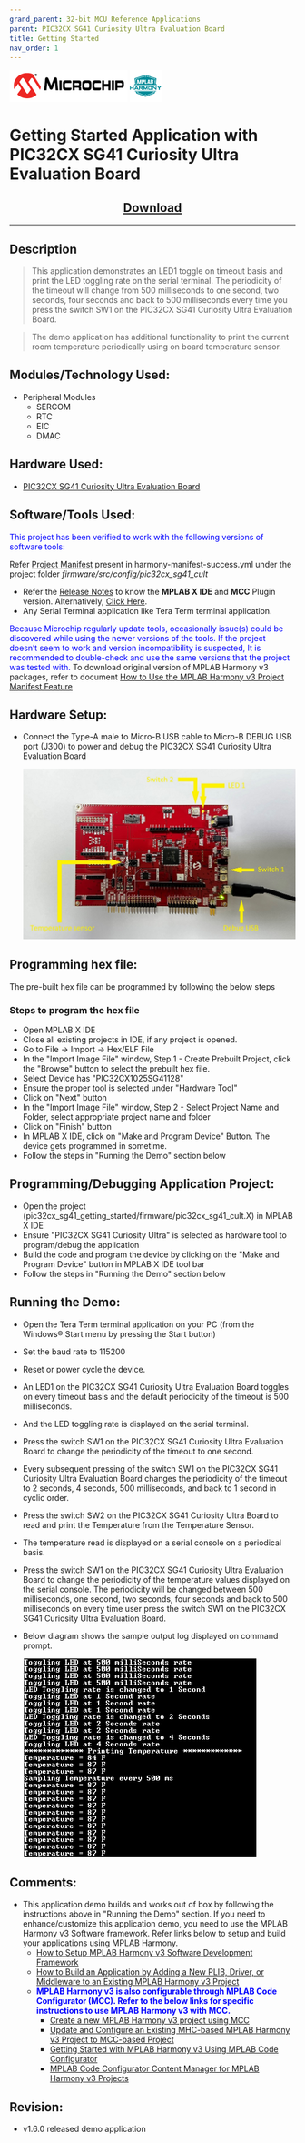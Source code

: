 ```yaml
---
grand_parent: 32-bit MCU Reference Applications
parent: PIC32CX SG41 Curiosity Ultra Evaluation Board
title: Getting Started
nav_order: 1
---
```

<img src = "images/microchip_logo.png">
<img src = "images/microchip_mplab_harmony_logo_small.png">

# Getting Started Application with PIC32CX SG41 Curiosity Ultra Evaluation Board
<h2 align="center"> <a href="https://github.com/Microchip-MPLAB-Harmony/reference_apps/releases/latest/download/pic32cx_sg41_getting_started.zip" > Download </a> </h2>

-----
## Description

> This application demonstrates an LED1 toggle on timeout basis and print the LED toggling rate on the serial terminal. The periodicity of the timeout will change from 500 milliseconds to one second, two seconds, four seconds and back to 500 milliseconds every time you press the switch SW1 on the PIC32CX SG41 Curiosity Ultra Evaluation Board.

> The demo application has additional functionality to print the current room temperature periodically using on board temperature sensor.


## Modules/Technology Used:

- Peripheral Modules      
	- SERCOM
	- RTC
	- EIC
	- DMAC

## Hardware Used:

- [PIC32CX SG41 Curiosity Ultra Evaluation Board](https://www.microchip.com/en-us/development-tool/EV06X38A)  

## Software/Tools Used:
<span style="color:blue"> This project has been verified to work with the following versions of software tools:</span>  

Refer [Project Manifest](./firmware/src/config/pic32cx_sg41_cult/harmony-manifest-success.yml) present in harmony-manifest-success.yml under the project folder *firmware/src/config/pic32cx_sg41_cult*  
- Refer the [Release Notes](../../../release_notes.md#development-tools) to know the **MPLAB X IDE** and **MCC** Plugin version. Alternatively, [Click Here](https://github.com/Microchip-MPLAB-Harmony/reference_apps/blob/master/release_notes.md#development-tools).
- Any Serial Terminal application like Tera Term terminal application.

<span style="color:blue"> Because Microchip regularly update tools, occasionally issue(s) could be discovered while using the newer versions of the tools. If the project doesn’t seem to work and version incompatibility is suspected, It is recommended to double-check and use the same versions that the project was tested with. </span> To download original version of MPLAB Harmony v3 packages, refer to document [How to Use the MPLAB Harmony v3 Project Manifest Feature](https://ww1.microchip.com/downloads/en/DeviceDoc/How-to-Use-the-MPLAB-Harmony-v3-Project-Manifest-Feature-DS90003305.pdf)

## Hardware Setup:
- Connect the Type-A male to Micro-B USB cable to Micro-B DEBUG USB port (J300) to power and debug the PIC32CX SG41 Curiosity Ultra Evaluation Board  

	<img src = "images/hardware_setup.jpg">

## Programming hex file:
The pre-built hex file can be programmed by following the below steps

### Steps to program the hex file
- Open MPLAB X IDE
- Close all existing projects in IDE, if any project is opened.
- Go to File -> Import -> Hex/ELF File
- In the "Import Image File" window, Step 1 - Create Prebuilt Project, click the "Browse" button to select the prebuilt hex file.
- Select Device has "PIC32CX1025SG41128"
- Ensure the proper tool is selected under "Hardware Tool"
- Click on "Next" button
- In the "Import Image File" window, Step 2 - Select Project Name and Folder, select appropriate project name and folder
- Click on "Finish" button
- In MPLAB X IDE, click on "Make and Program Device" Button. The device gets programmed in sometime.
- Follow the steps in "Running the Demo" section below

## Programming/Debugging Application Project:
- Open the project (pic32cx_sg41_getting_started/firmware/pic32cx_sg41_cult.X) in MPLAB X IDE
- Ensure "PIC32CX SG41 Curiosity Ultra" is selected as hardware tool to program/debug the application
- Build the code and program the device by clicking on the "Make and Program Device" button in MPLAB X IDE tool bar
- Follow the steps in "Running the Demo" section below

## Running the Demo:
- Open the Tera Term terminal application on your PC (from the Windows® Start menu by pressing the Start button)
- Set the baud rate to 115200
- Reset or power cycle the device.
- An LED1  on the PIC32CX SG41 Curiosity Ultra Evaluation Board toggles on every timeout basis and the default periodicity of the timeout is 500 milliseconds.
- And the LED toggling rate is displayed on the serial terminal.
- Press the switch SW1 on the PIC32CX SG41 Curiosity Ultra Evaluation Board to change the periodicity of the timeout to one second.
- Every subsequent pressing of the switch SW1 on the PIC32CX SG41 Curiosity Ultra Evaluation Board changes the periodicity of the timeout to 2 seconds, 4 seconds, 500 milliseconds, and back to 1 second in cyclic order.
- Press the switch SW2 on the PIC32CX SG41 Curiosity Ultra Board to read and print the Temperature from the Temperature Sensor.
- The temperature read is displayed on a serial console on a periodical basis.
- Press the switch SW1 on the PIC32CX SG41 Curiosity Ultra Evaluation Board to change the
periodicity of the temperature values displayed on the serial console. The periodicity will be changed between 500 milliseconds, one second, two seconds, four seconds and back to 500 milliseconds on every time user press the switch SW1 on the PIC32CX SG41 Curiosity Ultra Evaluation Board.

- Below diagram shows the sample output log displayed on command prompt.  

     <img src = "images/output.png">

## Comments:
- This application demo builds and works out of box by following the instructions above in "Running the Demo" section. If you need to enhance/customize this application demo, you need to use the MPLAB Harmony v3 Software framework. Refer links below to setup and build your applications using MPLAB Harmony.
	- [How to Setup MPLAB Harmony v3 Software Development Framework](https://ww1.microchip.com/downloads/en/DeviceDoc/How_to_Setup_MPLAB_%20Harmony_v3_Software_Development_Framework_DS90003232C.pdf)
	- [How to Build an Application by Adding a New PLIB, Driver, or Middleware to an Existing MPLAB Harmony v3 Project](http://ww1.microchip.com/downloads/en/DeviceDoc/How_to_Build_Application_Adding_PLIB_%20Driver_or_Middleware%20_to_MPLAB_Harmony_v3Project_DS90003253A.pdf)
	- <span style="color:blue"> **MPLAB Harmony v3 is also configurable through MPLAB Code Configurator (MCC). Refer to the below links for specific instructions to use MPLAB Harmony v3 with MCC.**</span>
		- [Create a new MPLAB Harmony v3 project using MCC](https://microchipdeveloper.com/harmony3:getting-started-training-module-using-mcc)
		- [Update and Configure an Existing MHC-based MPLAB Harmony v3 Project to MCC-based Project](https://microchipdeveloper.com/harmony3:update-and-configure-existing-mhc-proj-to-mcc-proj)
		- [Getting Started with MPLAB Harmony v3 Using MPLAB Code Configurator](https://www.youtube.com/watch?v=KdhltTWaDp0)
		- [MPLAB Code Configurator Content Manager for MPLAB Harmony v3 Projects](https://www.youtube.com/watch?v=PRewTzrI3iE)	

## Revision:
- v1.6.0 released demo application
